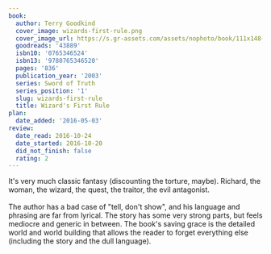 ```yaml
---
book:
  author: Terry Goodkind
  cover_image: wizards-first-rule.png
  cover_image_url: https://s.gr-assets.com/assets/nophoto/book/111x148-bcc042a9c91a29c1d680899eff700a03.png
  goodreads: '43889'
  isbn10: '0765346524'
  isbn13: '9780765346520'
  pages: '836'
  publication_year: '2003'
  series: Sword of Truth
  series_position: '1'
  slug: wizards-first-rule
  title: Wizard's First Rule
plan:
  date_added: '2016-05-03'
review:
  date_read: 2016-10-24
  date_started: 2016-10-20
  did_not_finish: false
  rating: 2
---
```


It's very much classic fantasy (discounting the torture, maybe). Richard, the woman, the wizard, the quest, the traitor, the evil antagonist.<br /><br />The author has a bad case of "tell, don't show", and his language and phrasing are far from lyrical. The story has some very strong parts, but feels mediocre and generic in between. The book's saving grace is the detailed world and world building that allows the reader to forget everything else (including the story and the dull language).
